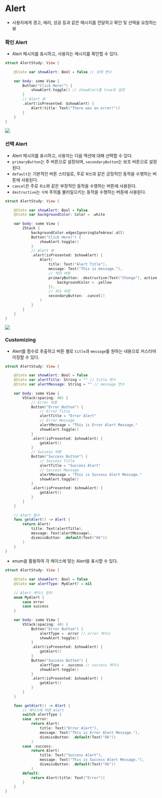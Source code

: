 # Alert
- 사용자에게 경고, 에러, 성공 등과 같은 메시지를 전달하고 확인 및 선택을 요청하는 뷰

### 확인 Alert
- Alert 메시지를 표시하고, 사용자는 메시지를 확인할 수 있다.
```swift
struct AlertStudy: View {
    
    @State var showAlert: Bool = false // 상태 변수
    
    var body: some View {
        Button("Click Here!") {
            showAlert.toggle() // showAlert를 true로 설정
        }
        // Alert 뷰
        .alert(isPresented: $showAlert) {
            Alert(title: Text("There was an error!"))
        }
    }
}
```
![](https://velog.velcdn.com/images/snack/post/6d2497be-5f77-4c44-8710-0156171cd390/image.png)


### 선택 Alert
- Alert 메시지를 표시하고, 사용자는 다음 액션에 대해 선택할 수 있다.
- `primaryButton`는 주 버튼으로 설정되며, `secondaryButton`는 보조 버튼으로 설정된다.
- `default`는 기본적인 버튼 스타일로, 주로 `확인`과 같은 긍정적인 동작을 수행하는 버튼에 사용된다.
- `cancel`은 주로 `취소`와 같은 부정적인 동작을 수행하는 버튼에 사용된다.
- `destructive`는 `삭제` 주의를 불러일으키는 동작을 수행하는 버튼에 사용된다.
```swift
struct AlertStudy: View {
    
    @State var showAlert: Bool = false
    @State var backgroundColor: Color = .white
    
    var body: some View {
        ZStack {
            backgroundColor.edgesIgnoringSafeArea(.all)
            Button("Click Here!") {
                showAlert.toggle()
            }
            // Alert 뷰
            .alert(isPresented: $showAlert) {
                Alert(
                    title: Text("Alert Title"),
                    message: Text("This is message."),
                    // 액션 버튼
                    primaryButton: .destructive(Text("Change"), action: {
                        backgroundColor = .yellow
                    }),
                    // 취소 버튼
                    secondaryButton: .cancel()
                )
            }
        }
    }
}
```
![](https://velog.velcdn.com/images/snack/post/160ff8b4-9fdb-45e0-a1eb-b4ebeae8405c/image.png)


### Customizing
- Alert를 함수로 추출하고 버튼 별로 `title`과 `message`를 원하는 내용으로 커스터마이징할 수 있다.
```swift
struct AlertStudy: View {
    
    @State var showAlert: Bool = false
    @State var alertTitle: String = "" // title 변수
    @State var alertMessage: String = "" // message 변수
    
    var body: some View {
        VStack(spacing: 40) {
            // Error 버튼
            Button("Error Button") {
                // Error Title
                alertTitle = "Error Alert"
                // Error Message
                alertMessage = "This is Error Alert Message."
                showAlert.toggle()
            }
            .alert(isPresented: $showAlert) {
                getAlert()
            }
            // Success 버튼
            Button("Success Button") {
                // Success Title
                alertTitle = "Success Alert"
                // Success Message
                alertMessage = "This is Success Alert Message."
                showAlert.toggle()
            }
            .alert(isPresented: $showAlert) {
                getAlert()
            }
        }
    }
    
    // Alert 함수
    func getAlert() -> Alert {
        return Alert(
            title: Text(alertTitle),
            message: Text(alertMessage),
            dismissButton: .default(Text("Ok"))
        )
    }
}
```
- enum을 활용하여 각 케이스에 맞는 Alert을 표시할 수 있다.
```swift
struct AlertStudy: View {
    
    @State var showAlert: Bool = false
    @State var alertType: MyAlert? = nil
    
    // Alert 케이스 정의
    enum MyAlert {
        case error
        case success
    }
    
    var body: some View {
        VStack(spacing: 40) {
            Button("Error Button") {
                alertType = .error // error 케이스
                showAlert.toggle()
            }
            .alert(isPresented: $showAlert) {
                getAlert()
            }
            Button("Success Button") {
                alertType = .success // success 케이스
                showAlert.toggle()
            }
            .alert(isPresented: $showAlert) {
                getAlert()
            }
        }
    }
    
    func getAlert() -> Alert {
        // 케이스에 따른 Alert
        switch alertType {
        case .error:
            return Alert(
                title: Text("Error Alert"),
                message: Text("This is Error Alert Message."),
                dismissButton: .default(Text("Ok"))
            )
        case .success:
            return Alert(
                title: Text("Success Alert"),
                message: Text("This is Success Alert Message."),
                dismissButton: .default(Text("Ok"))
            )
        default:
            return Alert(title: Text("Error"))
        }
    }
}
```
